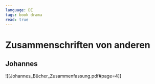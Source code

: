 ```yaml
---
language: DE
tags: book drama
read: true
---
```


# Zusammenschriften von anderen
## Johannes

![[Johannes_Bücher_Zusammenfassung.pdf#page=4]]